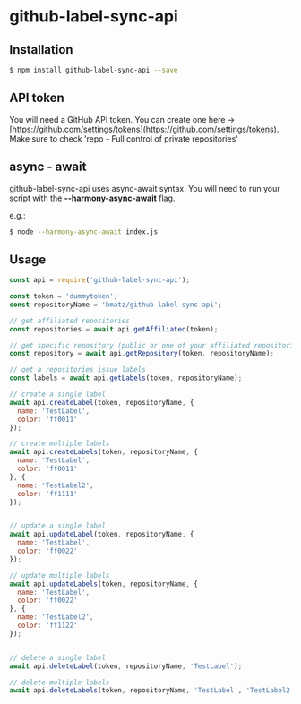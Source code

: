 # github-label-sync-api

## Installation

```bash
$ npm install github-label-sync-api --save
```

## API token

You will need a GitHub API token. You can create one here -> [https://github.com/settings/tokens](https://github.com/settings/tokens). Make sure to check 'repo - Full control of private repositories'

## async - await

github-label-sync-api uses async-await syntax. You will need to run your script with the **--harmony-async-await** flag.

e.g.:

```bash
$ node --harmony-async-await index.js
```

## Usage

```js
const api = require('github-label-sync-api');

const token = 'dummytoken';
const repositoryName = 'bmatz/github-label-sync-api';

// get affiliated repositories
const repositories = await api.getAffiliated(token);

// get specific repository (public or one of your affiliated repositories)
const repository = await api.getRepository(token, repositoryName);

// get a repositories issue labels
const labels = await api.getLabels(token, repositoryName);

// create a single label
await api.createLabel(token, repositoryName, {
  name: 'TestLabel',
  color: 'ff0011'
});

// create multiple labels
await api.createLabels(token, repositoryName, {
  name: 'TestLabel',
  color: 'ff0011'
}, {
  name: 'TestLabel2',
  color: 'ff1111'
});


// update a single label
await api.updateLabel(token, repositoryName, {
  name: 'TestLabel',
  color: 'ff0022'
});

// update multiple labels
await api.updateLabels(token, repositoryName, {
  name: 'TestLabel',
  color: 'ff0022'
}, {
  name: 'TestLabel2',
  color: 'ff1122'
});


// delete a single label
await api.deleteLabel(token, repositoryName, 'TestLabel');

// delete multiple labels
await api.deleteLabels(token, repositoryName, 'TestLabel', 'TestLabel2');
```
